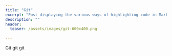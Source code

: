 ```yaml
---
title: "Git"
excerpt: "Post displaying the various ways of highlighting code in Markdown."
description: ""
header:
  teaser: /assets/images/git-600x400.png

---
```


Git git git
